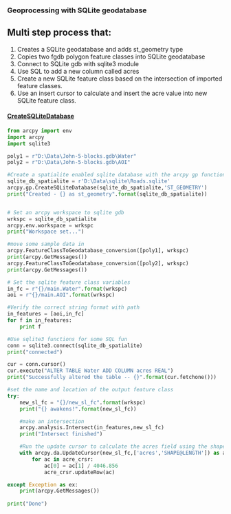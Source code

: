 ### Geoprocessing with SQLite geodatabase
## Multi step process that:
1.  Creates a SQLite geodatabase and adds st_geometry type
2.  Copies two fgdb polygon feature classes into SQLite geodatabase
3.  Connect to SQLite gdb with sqlite3 module
4.  Use SQL to add a new column called acres
5.  Create a new SQLite feature class based on the intersection of imported feature classes.
6.  Use an insert cursor to calculate and insert the acre value into new SQLite feature class.

#### [CreateSQLiteDatabase](http://desktop.arcgis.com/en/arcmap/10.3/analyze/arcpy-functions/createsqlitedb.htm)


```python
from arcpy import env
import arcpy
import sqlite3

poly1 = r"D:\Data\John-5-blocks.gdb\Water"
poly2 = r"D:\Data\John-5-blocks.gdb\AOI"

#Create a spatialite enabled sqlite database with the arcpy gp function
sqlite_db_spatialite = r'D:\Data\sqlite\Roads.sqlite'
arcpy.gp.CreateSQLiteDatabase(sqlite_db_spatialite,'ST_GEOMETRY')
print("Created - {} as st_geometry".format(sqlite_db_spatialite))


# Set an arcpy workspace to sqlite gdb
wrkspc = sqlite_db_spatialite
arcpy.env.workspace = wrkspc
print("Workspace set...")

#move some sample data in
arcpy.FeatureClassToGeodatabase_conversion([poly1], wrkspc)
print(arcpy.GetMessages())
arcpy.FeatureClassToGeodatabase_conversion([poly2], wrkspc)
print(arcpy.GetMessages())

# Set the sqlite feature class variables
in_fc = r"{}/main.Water".format(wrkspc)
aoi = r"{}/main.AOI".format(wrkspc)

#Verify the correct string format with path
in_features = [aoi,in_fc]
for f in in_features:
    print f

#Use sqlite3 functions for some SQL fun
conn = sqlite3.connect(sqlite_db_spatialite)
print("connected")

cur = conn.cursor()
cur.execute("ALTER TABLE Water ADD COLUMN acres REAL")
print("Successfully altered the table -- {}".format(cur.fetchone()))

#set the name and location of the output feature class
try:
    new_sl_fc = "{}/new_sl_fc".format(wrkspc)
    print("{} awakens!".format(new_sl_fc))

    #make an intersection
    arcpy.analysis.Intersect(in_features,new_sl_fc)
    print("Intersect finished")

    #Run the update cursor to calculate the acres field using the shape_area field
    with arcpy.da.UpdateCursor(new_sl_fc,['acres','SHAPE@LENGTH']) as acre_crsr:
        for ac in acre_crsr:
            ac[0] = ac[1] / 4046.856
            acre_crsr.updateRow(ac)

except Exception as ex:
    print(arcpy.GetMessages())
        
print("Done")